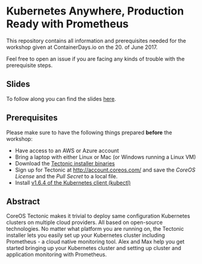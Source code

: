 # Kubernetes Anywhere, Production Ready with Prometheus

This repository contains all information and prerequisites needed for the
workshop given at ContainerDays.io on the 20. of June 2017.

Feel free to open an issue if you are facing any kinds of trouble with the
prerequisite steps.


## Slides

To follow along you can find the slides [here](https://docs.google.com/presentation/d/1MendWFkXDLrqOnsWq2Suk-9VnLyJDAcuAopoOnOuZuo).


## Prerequisites

Please make sure to have the following things prepared **before** the workshop:
* Have access to an AWS or Azure account
* Bring a laptop with either Linux or Mac (or Windows running a Linux VM)
* Download the
  [Tectonic installer binaries](https://releases.tectonic.com/tectonic-1.6.4-tectonic.1.tar.gz)
* Sign up for Tectonic at http://account.coreos.com/ and save the *CoreOS
  License* and the *Pull Secret* to a local file.
* Install
  [v1.6.4 of the Kubernetes client (kubectl)](https://github.com/kubernetes/kubernetes/blob/master/CHANGELOG.md#client-binaries-1)


## Abstract

CoreOS Tectonic makes it trivial to deploy same configuration Kubernetes
clusters on multiple cloud providers. All based on open-source technologies. No
matter what platform you are running on, the Tectonic installer lets you easily
set up your Kubernetes cluster including Prometheus - a cloud native monitoring
tool. Alex and Max help you get started bringing up your Kubernetes cluster and
setting up cluster and application monitoring with Prometheus.

